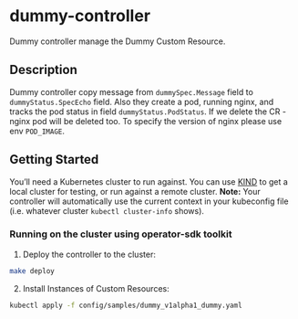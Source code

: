 # dummy-controller
Dummy controller manage the Dummy Custom Resource.

## Description
Dummy controller copy message from `dummySpec.Message` field to `dummyStatus.SpecEcho` field.
Also they create a pod, running nginx, and tracks the pod status in field `dummyStatus.PodStatus`. If we delete the CR - nginx pod will be deleted too. To specify the version of nginx please use env `POD_IMAGE`.


## Getting Started
You’ll need a Kubernetes cluster to run against. You can use [KIND](https://sigs.k8s.io/kind) to get a local cluster for testing, or run against a remote cluster.
**Note:** Your controller will automatically use the current context in your kubeconfig file (i.e. whatever cluster `kubectl cluster-info` shows).

### Running on the cluster using operator-sdk toolkit
1. Deploy the controller to the cluster:

```sh
make deploy
```

2. Install Instances of Custom Resources:

```sh
kubectl apply -f config/samples/dummy_v1alpha1_dummy.yaml
```